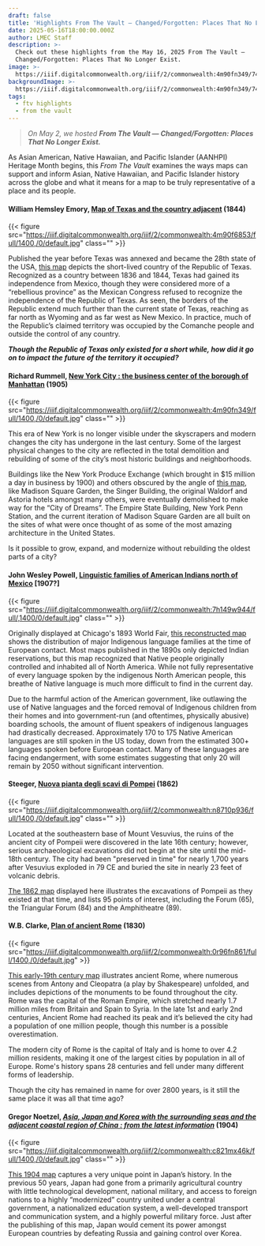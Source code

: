 ```yaml
---
draft: false
title: 'Highlights From The Vault — Changed/Forgotten: Places That No Longer Exist'
date: 2025-05-16T18:00:00.000Z
author: LMEC Staff
description: >-
  Check out these highlights from the May 16, 2025 From The Vault —
  Changed/Forgotten: Places That No Longer Exist.
image: >-
  https://iiif.digitalcommonwealth.org/iiif/2/commonwealth:4m90fn349/743,3978,8563,3219/1800,/0/default.jpg
backgroundImage: >-
  https://iiif.digitalcommonwealth.org/iiif/2/commonwealth:4m90fn349/743,3978,8563,3219/1800,/0/default.jpg
tags:
  - ftv highlights
  - from the vault
---
```


> *On May 2, we hosted **From The Vault — Changed/Forgotten: Places That No Longer Exist.***

As Asian American, Native Hawaiian, and Pacific Islander (AANHPI) Heritage Month begins, this *From The Vault* examines the ways maps can support and inform Asian, Native Hawaiian, and Pacific Islander history across the globe and what it means for a map to be truly representative of a place and its people.

#### William Hemsley Emory, [Map of Texas and the country adjacent](https://collections.leventhalmap.org/search/commonwealth:4m90f684t) (1844)

{{< figure src="https://iiif.digitalcommonwealth.org/iiif/2/commonwealth:4m90f6853/full/1400,/0/default.jpg" class="" >}}

Published the year before Texas was annexed and became the 28th state of the USA, [this map](https://collections.leventhalmap.org/search/commonwealth:4m90f684t) depicts the short-lived country of the Republic of Texas. Recognized as a country between 1836 and 1844, Texas had gained its independence from Mexico, though they were considered more of a “rebellious province” as the Mexican Congress refused to recognize the independence of the Republic of Texas. As seen, the borders of the Republic extend much further than the current state of Texas, reaching as far north as Wyoming and as far west as New Mexico. In practice, much of the Republic’s claimed territory was occupied by the Comanche people and outside the control of any country.

***Though the Republic of Texas only existed for a short while, how did it go on to impact the future of the territory it occupied?***

#### Richard Rummell, [New York City : the business center of the borough of Manhattan](https://collections.leventhalmap.org/search/commonwealth:4m90fn331) (1905)

{{< figure src="https://iiif.digitalcommonwealth.org/iiif/2/commonwealth:4m90fn349/full/1400,/0/default.jpg" class="" >}}

This era of New York is no longer visible under the skyscrapers and modern changes the city has undergone in the last century. Some of the largest physical changes to the city are reflected in the total demolition and rebuilding of some of the city’s most historic buildings and neighborhoods.

Buildings like the New York Produce Exchange (which brought in $15 million a day in business by 1900) and others obscured by the angle of [this map](https://collections.leventhalmap.org/search/commonwealth:4m90fn331), like Madison Square Garden, the Singer Building, the original Waldorf and Astoria hotels amongst many others, were eventually demolished to make way for the “City of Dreams”. The Empire State Building, New York Penn Station, and the current iteration of Madison Square Garden are all built on the sites of what were once thought of as some of the most amazing architecture in the United States.

Is it possible to grow, expand, and modernize without rebuilding the oldest parts of a city?

#### John Wesley Powell, [Linguistic families of American Indians north of Mexico](https://collections.leventhalmap.org/search/commonwealth:7h149w93v) \[1907?]

{{< figure src="https://iiif.digitalcommonwealth.org/iiif/2/commonwealth:7h149w944/full/,1400/0/default.jpg" class="" >}}

Originally displayed at Chicago's 1893 World Fair, [this reconstructed map](https://collections.leventhalmap.org/search/commonwealth:7h149w93v) shows the distribution of major Indigenous language families at the time of European contact. Most maps published in the 1890s only depicted Indian reservations, but this map recognized that Native people originally controlled and inhabited all of North America. While not fully representative of every language spoken by the indigenous North American people, this breathe of Native language is much more difficult to find in the current day.

Due to the harmful action of the American government, like outlawing the use of Native languages and the forced removal of Indigenous children from their homes and into government-run (and oftentimes, physically abusive) boarding schools, the amount of fluent speakers of indigenous languages had drastically decreased. Approximately 170 to 175 Native American languages are still spoken in the US today, down from the estimated 300+ languages spoken before European contact. Many of these languages are facing endangerment, with some estimates suggesting that only 20 will remain by 2050 without significant intervention.

#### Steeger, [Nuova pianta degli scavi di Pompei](https://collections.leventhalmap.org/search/commonwealth:n8710p92x) (1862)

{{< figure src="https://iiif.digitalcommonwealth.org/iiif/2/commonwealth:n8710p936/full/1400,/0/default.jpg" class="" >}}

Located at the southeastern base of Mount Vesuvius, the ruins of the ancient city of Pompeii were discovered in the late 16th century; however, serious archaeological excavations did not begin at the site until the mid-18th century. The city had been "preserved in time" for nearly 1,700 years after Vesuvius exploded in 79 CE and buried the site in nearly 23 feet of volcanic debris. 

[The 1862 map](https://collections.leventhalmap.org/search/commonwealth:n8710p92x) displayed here illustrates the excavations of Pompeii as they existed at that time, and lists 95 points of interest, including the Forum (65), the Triangular Forum (84) and the Amphitheatre (89).

#### W\.B. Clarke, [Plan of ancient Rome](https://collections.leventhalmap.org/search/commonwealth:0r96fn85r) (1830)

{{< figure src="https://iiif.digitalcommonwealth.org/iiif/2/commonwealth:0r96fn861/full/1400,/0/default.jpg" >}}

[This early-19th century map](https://collections.leventhalmap.org/search/commonwealth:0r96fn85r) illustrates ancient Rome, where numerous scenes from Antony and Cleopatra (a play by Shakespeare) unfolded, and includes depictions of the monuments to be found throughout the city. Rome was the capital of the Roman Empire, which stretched nearly 1.7 million miles from Britain and Spain to Syria. In the late 1st and early 2nd centuries, Ancient Rome had reached its peak and it’s believed the city had a population of one million people, though this number is a possible overestimation.

The modern city of Rome is the capital of Italy and is home to over 4.2 million residents, making it one of the largest cities by population in all of Europe. Rome's history spans 28 centuries and fell under many different forms of leadership.

Though the city has remained in name for over 2800 years, is it still the same place it was all that time ago?

#### Gregor Noetzel, ***[Asia, Japan and Korea with the surrounding seas and the adjacent coastal region of China : from the latest information](https://collections.leventhalmap.org/search/commonwealth:31982x20m)*** (1904)

{{< figure src="https://iiif.digitalcommonwealth.org/iiif/2/commonwealth:c821mx46k/full/1400,/0/default.jpg" class="" >}}

[This 1904 map](https://collections.leventhalmap.org/search/commonwealth:31982x20m) captures a very unique point in Japan’s history. In the previous 50 years, Japan had gone from a primarily agricultural country with little technological development, national military, and access to foreign nations to a highly “modernized” country united under a central government, a nationalized education system, a well-developed transport and communication system, and a highly powerful military force. Just after the publishing of this map, Japan would cement its power amongst European countries by defeating Russia and gaining control over Korea.
